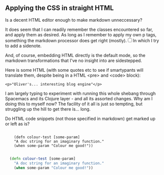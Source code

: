 <article>
    <h1>Applying the CSS in straight HTML</h1>
    <p class="subtitle">Is a decent HTML editor enough to make markdown unneccessary?</p>
    <section>
        <p><span class="newthought">It does seem that</span> I can readily remember the classes encountered so far, and apply them as desired. As long as I remember to apply my own p tags, something the markdown processor does get right (mostly).<label for="sn-demo" class="margin-toggle sidenote-number"></label><input type="checkbox" id="sn-demo" class="margin-toggle"/><span class="sidenote">In which I try to add a sidenote.</span>
        </p>
        <p>And, of course, embedding HTML directly is the default mode, so the markdown transformations that I've no insight into are sidestepped. </p>
        <p>Here is some HTML (with some quotes etc to see if smartypants will translate them, despite being in a HTML &lt;pre> and &lt;code> block):</p>
        <pre class="code"><code class="html">&lt;p>"Oliver's... interesting blog engine"&lt;/p></code></pre>
        <p>I am largely typing to experiment with running this whole shebang through Spacemacs and its Clojure layer - and all its assorted changes. Why am I doing this to myself now? The facility of it all is just so tempting, but struggling up the hill to get there is... long.</p> </section>
    <section><p>
        Do HTML code snippets (not those specified in markdown) get marked up or left as is?
        <pre class="code"><code class="clj">
    (defn colour-test [some-param]
    "A doc string for an imaginary function."
    (when some-param "Colour me good!"))
    </code></pre></p></section></article>

```clj
  (defn colour-test [some-param]
    "A doc string for an imaginary function."
    (when some-param "Colour me good!"))
```
